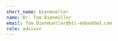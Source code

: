 ```yaml
---
short_name: bienmueller
name: Dr. Tom Bienmüller
email: Tom.Bienmueller@btc-embedded.com
role: advisor
---
```


